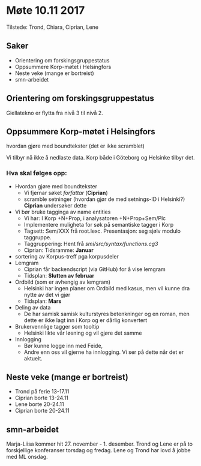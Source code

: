 # Møte 10.11 2017

Tilstede: Trond, Chiara, Ciprian, Lene

##  Saker

* Orientering om forskingsgruppestatus
* Oppsummere Korp-møtet i Helsingfors
* Neste veke (mange er bortreist)
* smn-arbeidet

##  Orientering om forskingsgruppestatus

Giellatekno er flytta fra nivå 3 til nivå 2.

## Oppsummere Korp-møtet i Helsingfors

hvordan gjøre med boundtekster (det er ikke scramblet)

Vi tilbyr nå ikke å nedlaste data. Korp både i Göteborg og Helsinke tilbyr det.

### Hva skal følges opp:

* Hvordan gjøre med boundtekster
    - Vi fjernar søket *forfattar* (**Ciprian**)
    - scramble setninger (hvordan gjør de med setnings-ID i Helsinki?) **Ciprian** undersøker dette
* Vi bør bruke tagginga av name entities
    - Vi har: I Korp +N+Prop, i analysatoren +N+Prop+Sem/Plc
    - Implementere muligheta for søk på semantiske tagger i Korp
    - Tagsett: Sem/XXX frå root.lexc. Presentasjon: seg sjølv modulo taggruppe.
    - Taggruppering: Hent frå *smi/src/syntax/functions.cg3*
    - Ciprian: Tidsramme: **Januar**
* sortering av Korpus-treff pga korpusdeler
* Lemgram
    - Ciprian får backendscript (via GitHub) for å vise lemgram
    - Tidsplan: **Slutten av februar**
* Ordbild (som er avhengig av lemgram)
    - Helsinki har ingen planer om Ordbild med kasus, men vil kunne dra nytte av det vi gjør
    - Tidsplan: **Mars**
* Deling av data
    - De har samisk samisk kulturstyres betenkninger og en roman, men dette er ikke lagt inn i Korp og er dårlig konvertert
* Brukervennlige tagger som tooltip
    - Helsinki likte vår løsning og vil gjøre det samme
* Innlogging
    - Bør kunne logge inn med Feide,
    - Andre enn oss vil gjerne ha innlogging. Vi ser på dette når det er aktuelt.

## Neste veke (mange er bortreist)

* Trond på ferie 13-17.11
* Ciprian borte 13-24.11
* Lene borte 20-24.11
* Ciprian borte 20-24.11

## smn-arbeidet
Marja-Liisa kommer hit 27. november - 1. desember.
Trond og Lene er på to forskjellige konferanser torsdag og fredag. Lene og Trond har lovd å jobbe med ML onsdag.
